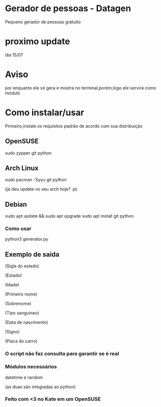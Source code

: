 # Gerador de pessoas - Datagen
Pequeno gerador de pessoas gratuito

# proximo update
dia 15/07

# Aviso
por enquanto ele só gera e mostra no terminal,porém,logo ele servirá como módulo

# Como instalar/usar
Primeiro,instale os requisitos padrão de acordo com sua distribuição

## OpenSUSE
sudo zypper git python

## Arch Linux
sudo pacman -Syyu git python

(já deu update no seu arch hoje? :p)

## Debian
sudo apt update && sudo apt upgrade
sudo apt install git python

### Como usar
python3 generator.py

## Exemplo de saida
(Sigla do estado)

(Estado)

(Idade)

(Primeiro nome)

(Sobrenome)

(Tipo sanguineo)

(Data de nascimento)

(Signo)

(Placa do carro)

### O script não faz consulta para garantir se é real

### Módulos necessários
datetime
e
random

(as duas são integradas ao python)

### Feito com <3 no Kate em um OpenSUSE
